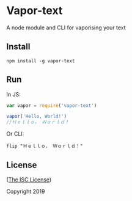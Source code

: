 # Vapor-text

A node module and CLI for vaporising your text

## Install

```
npm install -g vapor-text
```


## Run

In JS:
```js
var vapor = require('vapor-text')

vapor('Hello, World!')
//Ｈｅｌｌｏ， Ｗｏｒｌｄ！
```

Or CLI:
```
flip "Ｈｅｌｌｏ， Ｗｏｒｌｄ！"
```


## License

([The ISC License](LICENSE))

Copyright 2019
